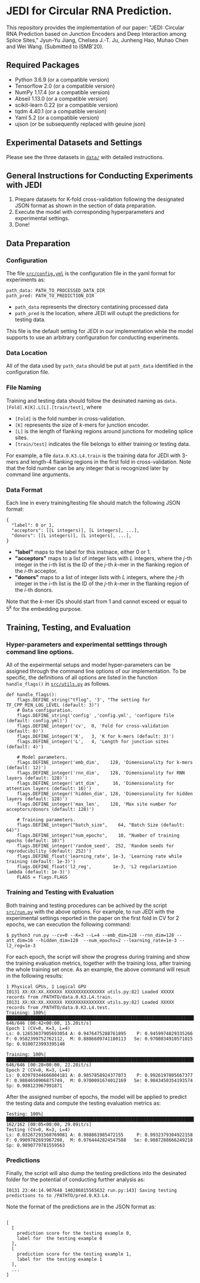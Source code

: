 # JEDI for Circular RNA Prediction.

This repository provides the implementation of our paper: "JEDI: Circular RNA Prediction based on Junction Encoders and Deep Interaction among Splice Sites," Jyun-Yu Jiang, Chelsea J.-T. Ju, Junheng Hao, Muhao Chen and Wei Wang. (Submitted to ISMB'20).


## Required Packages

* Python 3.6.9 (or a compatible version)
* Tensorflow 2.0 (or a compatible version)
* NumPy 1.17.4 (or a compatible version)
* Abseil 1.13.0 (or a compatible version)
* scikit-learn 0.22 (or a compatible version)
* tqdm 4.40.1 (or a compatible version)
* Yaml 5.2 (or a compatible version)
* ujson (or be subsequently replaced with geuine json)


## Experimental Datasets and Settings

Please see the three datasets in [`data/`](data/) with detailed instructions.


## General Instructions for Conducting Experiments with JEDI

1. Prepare datasets for K-fold cross-validation following the designated JSON format as shown in the section of data preparation.
2. Execute the model with corresponding hyperparameters and experimental settings.
3. Done!

## Data Preparation

### Configuration

The file [`src/config.yml`](src/config.yml) is the configuration file in the yaml format for experiments as:
```
path_data: PATH_TO_PROCESSED_DATA_DIR
path_pred: PATH_TO_PREDICTION_DIR
```

* `path_data` represents the directory contatining processed data
* `path_pred` is the location, where JEDI will outupt the predictions for testing data.

This file is the default setting for JEDI in our implementation while the model supports to use an arbitrary configuration for conducting experiments. 

### Data Location

All of the data used by `path_data` should be put at `path_data` identified in the configuration file.

### File Naming

Training and testing data should follow the desinated naming as `data.[Fold].K[K].L[L].[train/test]`, where 
* `[Fold]` is the fold number in cross-validation.
* `[K]` represents the size of *k*-mers for junction encoder.
* `[L]` is the length of flanking regions around junctions for modeling splice sites.
* `[train/test]` indicates the file belongs to either training or testing data.

For example, a file `data.0.K3.L4.train` is the training data for JEDI with 3-mers and length-4 flanking regions in the first fold in cross-validation. Note that the fold number can be any integer that is recognized later by command line arguments.

### Data Format

Each line in every training/testing file should match the following JSON format:

```
{
  "label": 0 or 1,
  "acceptors": [[L integers)], [L integers], ...],
  "donors": [[L integers)], [L integers], ...],
}  
```

* **"label"** maps to the label for this instnace, either 0 or 1.
* **"acceptors"** maps to a list of integer lists with *L* integers, where the *j*-th integer in the *i*-th list is the ID of the *j*-th *k*-mer in the flanking region of the *i*-th acceptor.
* **"donors"** maps to a list of integer lists with *L* integers, where the *j*-th integer in the *i*-th list is the ID of the *j*-th *k*-mer in the flanking region of the *i*-th donors.

Note that the *k*-mer IDs should start from 1 and cannot exceed or equal to 5<sup>*k*</sup> for the embedding purpose.

## Training, Testing, and Evaluation


### Hyper-parameters and experimental setttings through command line options.

All of the expeirmental setups and model hyper-parameters can be assigned through the command line options of our implementation. To be specific, the definitions of all options are listed in the function `handle_flags()` in [`src/utils.py`](src/utils.py) as follows.

```
def handle_flags():
    flags.DEFINE_string("tflog", '3', "The setting for TF_CPP_MIN_LOG_LEVEL (default: 3)")
    # Data configuration.
    flags.DEFINE_string('config' ,'config.yml', 'configure file (default: config.yml)')
    flags.DEFINE_integer('cv',  0, 'Fold for cross-validation (default: 0)')
    flags.DEFINE_integer('K',   3, 'K for k-mers (default: 3)')
    flags.DEFINE_integer('L',   4, 'Length for junction sites (default: 4)')
    
    # Model parameters.
    flags.DEFINE_integer('emb_dim',    128, 'Dimensionality for k-mers (default: 12)')
    flags.DEFINE_integer('rnn_dim',    128, 'Dimensionality for RNN layers (default: 128)')
    flags.DEFINE_integer('att_dim',     16, 'Dimensionality for attention layers (default: 16)')
    flags.DEFINE_integer('hidden_dim', 128, 'Dimensionality for hidden layers (default: 128)')
    flags.DEFINE_integer('max_len',    128, 'Max site number for acceptors/donors (default: 128)')

    # Training parameters.
    flags.DEFINE_integer("batch_size",    64, "Batch Size (default: 64)")
    flags.DEFINE_integer("num_epochs",    10, "Number of training epochs (default: 10)")
    flags.DEFINE_integer('random_seed',  252, 'Random seeds for reproducibility (default: 252)')
    flags.DEFINE_float('learning_rate', 1e-3, 'Learning rate while training (default: 1e-3)')
    flags.DEFINE_float('l2_reg',        1e-3, 'L2 regularization lambda (default: 1e-3)')
    FLAGS = flags.FLAGS
```

### Training and Testing with Evaluation

Both training and testing procedures can be achived by the script [`src/run.py`](src/run.py) with the above options. For example, to run JEDI with the experimental settings reported in the paper on the first fold in CV for 2 epochs, we can execution the following command:
```
$ python3 run.py --cv=0 --K=3 --L=4 --emb_dim=128 --rnn_dim=128 --att_dim=16 --hidden_dim=128  --num_epochs=2 --learning_rate=1e-3 --l2_reg=1e-3
```

For each epoch, the script will show the progress during training and show the training evaluation metrics, together with the training loss, after training the whole training set once. As an example, the above command will result in the following results:

```
1 Physical GPUs, 1 Logical GPU
I0131 XX:XX:XX.XXXXXX XXXXXXXXXXXXXXX utils.py:82] Loaded XXXXX records from /PATHTO/data.0.K3.L4.train.
I0131 XX:XX:XX.XXXXXX XXXXXXXXXXXXXXX utils.py:82] Loaded XXXXX records from /PATHTO/data.0.K3.L4.test.
Training: 100%|██████████████████████████████████████████████████████████████████████████████████████████████████████████████████████| 646/646 [00:42<00:00, 15.20it/s]
Epoch 1 (CV=0, K=3, L=4)
Ls: 0.12653037905693054 A: 0.9476475288761895    P: 0.9459974829335266  F: 0.9582399752762112,  M: 0.8886609741180113   Se: 0.9708034910571015  Sp: 0.9100723993395148

Training: 100%|██████████████████████████████████████████████████████████████████████████████████████████████████████████████████████| 646/646 [00:28<00:00, 22.28it/s]
Epoch 2 (CV=0, K=3, L=4)
Ls: 0.03979344666004181 A: 0.9857858924377073    P: 0.9926197805667377  F: 0.9884650906875749,  M: 0.9700091674012169   Se: 0.9843450354193574  Sp: 0.988123967991871
```

After the assigned number of epochs, the model will be applied to predict the testing data and compute the testing evaluation metrics as:

```
Testing: 100%|███████████████████████████████████████████████████████████████████████████████████████████████████████████████████████| 162/162 [00:05<00:00, 29.09it/s]
Testing (CV=0, K=3, L=4)
Ls: 0.03267291560769081 A: 0.988861985472155     P: 0.9932379304922158  F: 0.9909782693967208,  M: 0.9764442824547588   Se: 0.9887288666249218  Sp: 0.9890779781559563
```



### Predictions

Finally, the script will also dump the testing predictions into the desinated folder for the potential of conducting further analysis as:

```
I0131 23:44:14.907648 140286815565632 run.py:143] Saving testing predictions to to /PATHTO/pred.0.K3.L4.
```

Note the format of the predictions are in the JSON format as:
```

[
  [
    prediction score for the testing example 0,
    label for  the testing example 0
  ],
  [
    prediction score for the testing example 1,
    label for  the testing example 1
  ],
  ...
]
```



